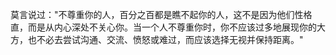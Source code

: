 
莫言说过："不尊重你的人，百分之百都是瞧不起你的人，这不是因为他们性格直，而是从内心深处不关心你。当一个人不尊重你时，你不应该过多地展现你的大方，也不必去尝试沟通、交流、愤怒或难过，而应该选择无视并保持距离。" 